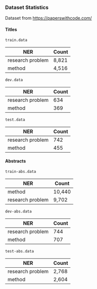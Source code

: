 ### Dataset Statistics

Dataset from https://paperswithcode.com/

#### Titles

`train.data`

| NER | Count |
| --- | --- |
| research problem | 8,821 |
| method | 4,516 |

`dev.data`

| NER | Count |
| --- | --- |
| research problem | 634 |
| method | 369 |

`test.data`

| NER | Count |
| --- | --- |
| research problem | 742 |
| method | 455 |


#### Abstracts

`train-abs.data`

| NER | Count |
| --- | --- |
| method | 10,440 |
| research problem | 9,702 |

`dev-abs.data`

| NER | Count |
| --- | --- |
| research problem | 744 |
| method | 707 |


`test-abs.data`

| NER | Count |
| --- | --- |
| research problem | 2,768 |
| method | 2,604 |

